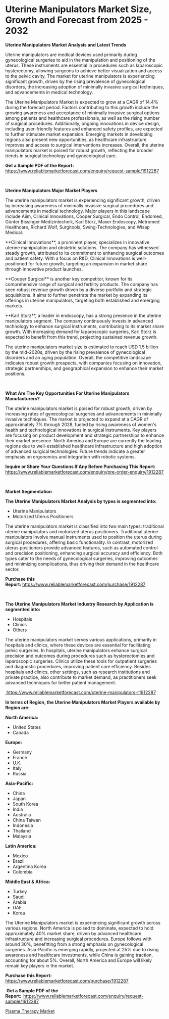 <p><h1>Uterine Manipulators Market Size, Growth and Forecast from 2025 - 2032</h1></p><p><strong>Uterine Manipulators Market Analysis and Latest Trends</strong></p>
<p><p>Uterine manipulators are medical devices used primarily during gynecological surgeries to aid in the manipulation and positioning of the uterus. These instruments are essential in procedures such as laparoscopic hysterectomy, allowing surgeons to achieve better visualization and access to the pelvic cavity. The market for uterine manipulators is experiencing significant growth, driven by the rising prevalence of gynecological disorders, the increasing adoption of minimally invasive surgical techniques, and advancements in medical technology.</p><p>The Uterine Manipulators Market is expected to grow at a CAGR of 14.4% during the forecast period. Factors contributing to this growth include the growing awareness and acceptance of minimally invasive surgical options among patients and healthcare professionals, as well as the rising number of surgical procedures. Additionally, ongoing innovations in device design, including user-friendly features and enhanced safety profiles, are expected to further stimulate market expansion. Emerging markets in developing regions also present new opportunities, as healthcare infrastructure improves and access to surgical interventions increases. Overall, the uterine manipulators market is poised for robust growth, reflecting the broader trends in surgical technology and gynecological care.</p></p>
<p><strong>Get a Sample PDF of the Report:&nbsp;</strong> <a href="https://www.reliablemarketforecast.com/enquiry/request-sample/1912287?utm_campaign=2308&utm_medium=2&utm_source=Github&utm_content=ia&utm_term=03032025&utm_id=uterine-manipulators">https://www.reliablemarketforecast.com/enquiry/request-sample/1912287</a></p>
<p>&nbsp;</p>
<p><strong>Uterine Manipulators Major Market Players</strong></p>
<p><p>The uterine manipulators market is experiencing significant growth, driven by increasing awareness of minimally invasive surgical procedures and advancements in medical technology. Major players in this landscape include Aiim, Clinical Innovations, Cooper Surgical, Endo Control, Endomed, Günter Bissinger Medizintechnik, Karl Storz, Maxer Endoscopy, Metromed Healthcare, Richard Wolf, Surgitools, Swing-Technologies, and Wisap Medical.</p><p>**Clinical Innovations**, a prominent player, specializes in innovative uterine manipulation and obstetric solutions. The company has witnessed steady growth, attributed to its commitment to enhancing surgical outcomes and patient safety. With a focus on R&D, Clinical Innovations is well-positioned for future growth, targeting an expansion in market share through innovative product launches.</p><p>**Cooper Surgical** is another key competitor, known for its comprehensive range of surgical and fertility products. The company has seen robust revenue growth driven by a diverse portfolio and strategic acquisitions. It aims to further penetrate the market by expanding its offerings in uterine manipulators, targeting both established and emerging markets.</p><p>**Karl Storz**, a leader in endoscopy, has a strong presence in the uterine manipulators segment. The company continuously invests in advanced technology to enhance surgical instruments, contributing to its market share growth. With increasing demand for laparoscopic surgeries, Karl Storz is expected to benefit from this trend, projecting sustained revenue growth.</p><p>The uterine manipulators market size is estimated to reach USD 1.5 billion by the mid-2020s, driven by the rising prevalence of gynecological disorders and an aging population. Overall, the competitive landscape indicates robust growth prospects, with companies focusing on innovation, strategic partnerships, and geographical expansion to enhance their market positions.</p></p>
<p>&nbsp;</p>
<p><strong>What Are The Key Opportunities For Uterine Manipulators Manufacturers?</strong></p>
<p><p>The uterine manipulators market is poised for robust growth, driven by increasing rates of gynecological surgeries and advancements in minimally invasive techniques. The market is projected to expand at a CAGR of approximately 7% through 2028, fueled by rising awareness of women's health and technological innovations in surgical instruments. Key players are focusing on product development and strategic partnerships to enhance their market presence. North America and Europe are currently the leading regions due to well-established healthcare infrastructure and high adoption of advanced surgical technologies. Future trends indicate a greater emphasis on ergonomics and integration with robotic systems.</p></p>
<p><strong>Inquire or Share Your Questions If Any Before Purchasing This Report:</strong> <a href="https://www.reliablemarketforecast.com/enquiry/pre-order-enquiry/1912287?utm_campaign=2308&utm_medium=2&utm_source=Github&utm_content=ia&utm_term=03032025&utm_id=uterine-manipulators">https://www.reliablemarketforecast.com/enquiry/pre-order-enquiry/1912287</a></p>
<p>&nbsp;</p>
<p><strong>Market Segmentation</strong></p>
<p><strong>The Uterine Manipulators Market Analysis by types is segmented into:</strong></p>
<p><ul><li>Uterine Manipulators</li><li>Motorized Uterus Positioners</li></ul></p>
<p><p>The uterine manipulators market is classified into two main types: traditional uterine manipulators and motorized uterus positioners. Traditional uterine manipulators involve manual instruments used to position the uterus during surgical procedures, offering basic functionality. In contrast, motorized uterus positioners provide advanced features, such as automated control and precision positioning, enhancing surgical accuracy and efficiency. Both types cater to the needs of gynecological surgeries, improving outcomes and minimizing complications, thus driving their demand in the healthcare sector.</p></p>
<p><strong>Purchase this Report:&nbsp;</strong><a href="https://www.reliablemarketforecast.com/purchase/1912287?utm_campaign=2308&utm_medium=2&utm_source=Github&utm_content=ia&utm_term=03032025&utm_id=uterine-manipulators">https://www.reliablemarketforecast.com/purchase/1912287</a></p>
<p>&nbsp;</p>
<p><strong>The Uterine Manipulators Market Industry Research by Application is segmented into:</strong></p>
<p><ul><li>Hospitals</li><li>Clinics</li><li>Others</li></ul></p>
<p><p>The uterine manipulators market serves various applications, primarily in hospitals and clinics, where these devices are essential for facilitating pelvic surgeries. In hospitals, uterine manipulators enhance surgical precision and outcomes during procedures such as hysterectomies and laparoscopic surgeries. Clinics utilize these tools for outpatient surgeries and diagnostic procedures, improving patient care efficiency. Besides hospitals and clinics, other settings, such as research institutions and private practice, also contribute to market demand, as practitioners seek advanced techniques for better patient management.</p></p>
<p><a href="https://www.reliablemarketforecast.com/uterine-manipulators-r1912287?utm_campaign=2308&utm_medium=2&utm_source=Github&utm_content=ia&utm_term=03032025&utm_id=uterine-manipulators">&nbsp;https://www.reliablemarketforecast.com/uterine-manipulators-r1912287</a></p>
<p><strong>In terms of Region, the Uterine Manipulators Market Players available by Region are:</strong></p>
<p>
    <p> <strong> North America: </strong>
        <ul>
            <li>United States</li>
            <li>Canada</li>
        </ul>
        </p> 
    <p> <strong> Europe: </strong>
        <ul>
            <li>Germany</li>
            <li>France</li>
            <li>U.K.</li>
            <li>Italy</li>
            <li>Russia</li>
        </ul>
        </p> 
    <p> <strong> Asia-Pacific: </strong>
        <ul>
            <li>China</li>
            <li>Japan</li>
            <li>South Korea</li>
            <li>India</li>
            <li>Australia</li>
            <li>China Taiwan</li>
            <li>Indonesia</li>
            <li>Thailand</li>
            <li>Malaysia</li>
        </ul>
        </p> 
    <p> <strong> Latin America: </strong>
        <ul>
            <li>Mexico</li>
            <li>Brazil</li>
            <li>Argentina Korea</li>
            <li>Colombia</li>
        </ul>
        </p> 
    <p> <strong> Middle East & Africa: </strong>
        <ul>
            <li>Turkey</li>
            <li>Saudi</li>
            <li>Arabia</li>
            <li>UAE</li>
            <li>Korea</li>
        </ul>
    </p>
    </p>
<p><p>The Uterine Manipulators market is experiencing significant growth across various regions. North America is poised to dominate, expected to hold approximately 40% market share, driven by advanced healthcare infrastructure and increasing surgical procedures. Europe follows with around 30%, benefitting from a strong emphasis on gynecological surgeries. Asia-Pacific is emerging rapidly, projected at 25% due to rising awareness and healthcare investments, while China is gaining traction, accounting for about 5%. Overall, North America and Europe will likely remain key players in the market.</p></p>
<p><strong>Purchase this Report: </strong><a href="https://www.reliablemarketforecast.com/purchase/1912287?utm_campaign=2308&utm_medium=2&utm_source=Github&utm_content=ia&utm_term=03032025&utm_id=uterine-manipulators">https://www.reliablemarketforecast.com/purchase/1912287</a></p>
<p>&nbsp;<strong>Get a Sample PDF of the Report:&nbsp;&nbsp;</strong><a href="https://www.reliablemarketforecast.com/enquiry/request-sample/1912287?utm_campaign=2308&utm_medium=2&utm_source=Github&utm_content=ia&utm_term=03032025&utm_id=uterine-manipulators">https://www.reliablemarketforecast.com/enquiry/request-sample/1912287</a></p>
<p><strong></strong></p>
<p><p><a href="https://github.com/geyangvayora/Market-Research-Report-List-1/blob/main/plasma-therapy-market.md?utm_campaign=2308&utm_medium=2&utm_source=Github&utm_content=ia&utm_term=03032025&utm_id=uterine-manipulators">Plasma Therapy Market</a></p></p>